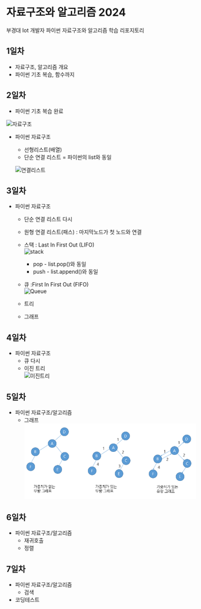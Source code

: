 # 자료구조와 알고리즘 2024
부경대 Iot 개발자 파이썬 자료구조와 알고리즘 학습 리포지토리

## 1일차
- 자료구조, 알고리즘 개요
- 파이썬 기초 복습, 함수까지

## 2일차
- 파이썬 기초 복습 완료  

![자료구조](https://t1.daumcdn.net/cfile/tistory/23202B4C53FDC5600C)

- 파이썬 자료구조
    - 선형리스트(배열)
    - 단순 연결 리스트 = 파이썬의 list와 동일  

    ![연결리스트](https://upload.wikimedia.org/wikipedia/commons/9/9c/Single_linked_list.png)
## 3일차
- 파이썬 자료구조
    - 단순 연결 리스트 다시
    - 원형 연결 리스트(패스) : 마지막노드가 첫 노드와 연결
    - 스택 : Last In First Out (LIFO)  
    ![stack](https://cs.lmu.edu/~ray/images/stack.gif)

        - pop - list.pop()와 동일
        - push - list.append()와 동일
    - 큐 :First In First Out (FIFO)  
    ![Queue](https://upload.wikimedia.org/wikipedia/commons/6/6d/QUEUE.png)
    - 트리
    - 그래프 
## 4일차
- 파이썬 자료구조
    - 큐 다시
    - 이진 트리   
    ![이진트리](https://kahee.github.io//assets/post_img/tree3.png)
## 5일차
- 파이썬 자료구조/알고리즘
    - 그래프
    ![그래프](https://raw.githubusercontent.com/sungouk1457/ds-and-algorithm/main/images/graph02.png)
## 6일차
- 파이썬 자료구조/알고리즘
    - 재귀호출
    - 정렬
## 7일차
- 파이썬 자료구조/알고리즘
    - 검색
- 코딩테스트